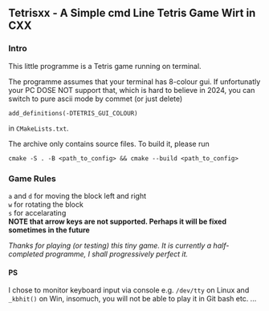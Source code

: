 ## Tetrisxx - A Simple cmd Line Tetris Game Wirt in CXX

### Intro
This little programme is a Tetris game running on terminal.     

The programme assumes that your terminal has 8-colour gui. If unfortunatly your PC DOSE NOT support that, which is hard to believe in 2024, you can switch to pure ascii mode by commet (or just delete)     

```add_definitions(-DTETRIS_GUI_COLOUR)```      

in `CMakeLists.txt`.

The archive only contains source files. To build it, please run   

```cmake -S . -B <path_to_config> && cmake --build <path_to_config>```     

### Game Rules

`a` and `d` for moving the block left and right     
`w` for rotating the block     
`s` for accelarating     
**NOTE that arrow keys are not supported. Perhaps it will be fixed sometimes in the future**     

*Thanks for playing (or testing) this tiny game. It is currently a half-completed programme, I shall progressively perfect it.*     

#### PS
I chose to monitor keyboard input via console e.g. `/dev/tty` on Linux and `_kbhit()` on Win, insomuch, you will not be able to play it in Git bash etc. ...

